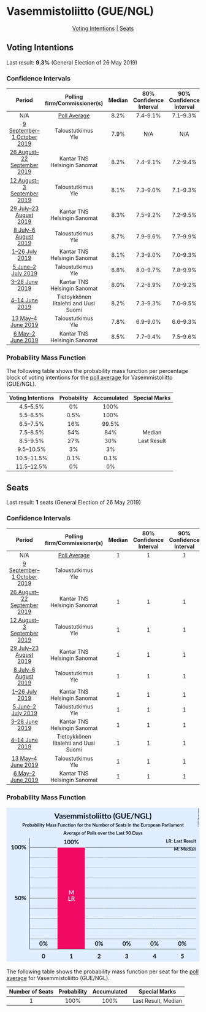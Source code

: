 # Vasemmistoliitto (GUE/NGL)

<p align="center"><a href="#voting-intentions">Voting Intentions</a> | <a href="#seats">Seats</a></p>

## Voting Intentions

Last result: **9.3%** (General Election of 26 May 2019)

### Confidence Intervals

| Period     | Polling firm/Commissioner(s) | Median | 80% Confidence Interval | 90% Confidence Interval | 95% Confidence Interval | 99% Confidence Interval |
|:----------:|:----------------:|:-----------:|:-----------------------:|:-----------------------:|:-----------------------:|:-----------------------:|
| N/A | [Poll Average](average.html) | 8.2% | 7.4–9.1% | 7.1–9.3% | 6.9–9.6% | 6.6–10.0% |
| [9 September–1 October 2019](2019-10-01-Taloustutkimus.html) | Taloustutkimus <br> Yle | 7.9% | N/A | N/A | N/A | N/A |
| [26 August–22 September 2019](2019-09-22-KantarTNS.html) | Kantar TNS <br> Helsingin Sanomat | 8.2% | 7.4–9.1% | 7.2–9.4% | 7.0–9.6% | 6.6–10.1% |
| [12 August–3 September 2019](2019-09-03-Taloustutkimus.html) | Taloustutkimus <br> Yle | 8.1% | 7.3–9.0% | 7.1–9.3% | 6.9–9.5% | 6.5–10.0% |
| [29 July–23 August 2019](2019-08-23-KantarTNS.html) | Kantar TNS <br> Helsingin Sanomat | 8.3% | 7.5–9.2% | 7.2–9.5% | 7.0–9.7% | 6.7–10.2% |
| [8 July–6 August 2019](2019-08-06-Taloustutkimus.html) | Taloustutkimus <br> Yle | 8.7% | 7.9–9.6% | 7.7–9.9% | 7.5–10.1% | 7.1–10.6% |
| [1–26 July 2019](2019-07-26-KantarTNS.html) | Kantar TNS <br> Helsingin Sanomat | 8.1% | 7.3–9.0% | 7.0–9.3% | 6.9–9.5% | 6.5–10.0% |
| [5 June–2 July 2019](2019-07-02-Taloustutkimus.html) | Taloustutkimus <br> Yle | 8.8% | 8.0–9.7% | 7.8–9.9% | 7.6–10.2% | 7.2–10.6% |
| [3–28 June 2019](2019-06-28-KantarTNS.html) | Kantar TNS <br> Helsingin Sanomat | 8.0% | 7.2–8.9% | 7.0–9.2% | 6.8–9.4% | 6.4–9.9% |
| [4–14 June 2019](2019-06-14-Tietoykkönen.html) | Tietoykkönen <br> Iltalehti and Uusi Suomi | 8.2% | 7.3–9.3% | 7.0–9.5% | 6.8–9.8% | 6.4–10.3% |
| [13 May–4 June 2019](2019-06-04-Taloustutkimus.html) | Taloustutkimus <br> Yle | 7.8% | 6.9–9.0% | 6.6–9.3% | 6.4–9.6% | 6.0–10.2% |
| [6 May–2 June 2019](2019-06-02-KantarTNS.html) | Kantar TNS <br> Helsingin Sanomat | 8.5% | 7.7–9.4% | 7.5–9.6% | 7.3–9.8% | 6.9–10.3% |

### Probability Mass Function

The following table shows the probability mass function per percentage block of voting intentions for the [poll average](average.html) for Vasemmistoliitto (GUE/NGL).

| Voting Intentions | Probability | Accumulated | Special Marks |
|:-----------------:|:-----------:|:-----------:|:-------------:|
| 4.5–5.5% | 0% | 100% |  |
| 5.5–6.5% | 0.5% | 100% |  |
| 6.5–7.5% | 16% | 99.5% |  |
| 7.5–8.5% | 54% | 84% | Median |
| 8.5–9.5% | 27% | 30% | Last Result |
| 9.5–10.5% | 3% | 3% |  |
| 10.5–11.5% | 0.1% | 0.1% |  |
| 11.5–12.5% | 0% | 0% |  |


## Seats

Last result: **1** seats (General Election of 26 May 2019)

### Confidence Intervals

| Period     | Polling firm/Commissioner(s) | Median | 80% Confidence Interval | 90% Confidence Interval | 95% Confidence Interval | 99% Confidence Interval |
|:----------:|:----------------:|:------:|:-----------------------:|:-----------------------:|:-----------------------:|:-----------------------:|
| N/A | [Poll Average](average.html) | 1 | 1 | 1 | 1 | 1 |
| [9 September–1 October 2019](2019-10-01-Taloustutkimus.html) | Taloustutkimus <br> Yle |  |  |  |  |  |
| [26 August–22 September 2019](2019-09-22-KantarTNS.html) | Kantar TNS <br> Helsingin Sanomat | 1 | 1 | 1 | 1 | 1 |
| [12 August–3 September 2019](2019-09-03-Taloustutkimus.html) | Taloustutkimus <br> Yle | 1 | 1 | 1 | 1 | 1 |
| [29 July–23 August 2019](2019-08-23-KantarTNS.html) | Kantar TNS <br> Helsingin Sanomat | 1 | 1 | 1 | 1 | 1 |
| [8 July–6 August 2019](2019-08-06-Taloustutkimus.html) | Taloustutkimus <br> Yle | 1 | 1 | 1 | 1 | 1 |
| [1–26 July 2019](2019-07-26-KantarTNS.html) | Kantar TNS <br> Helsingin Sanomat | 1 | 1 | 1 | 1 | 1 |
| [5 June–2 July 2019](2019-07-02-Taloustutkimus.html) | Taloustutkimus <br> Yle | 1 | 1 | 1 | 1 | 1 |
| [3–28 June 2019](2019-06-28-KantarTNS.html) | Kantar TNS <br> Helsingin Sanomat | 1 | 1 | 1 | 1 | 1 |
| [4–14 June 2019](2019-06-14-Tietoykkönen.html) | Tietoykkönen <br> Iltalehti and Uusi Suomi | 1 | 1 | 1 | 1 | 1 |
| [13 May–4 June 2019](2019-06-04-Taloustutkimus.html) | Taloustutkimus <br> Yle | 1 | 1 | 1 | 1 | 1 |
| [6 May–2 June 2019](2019-06-02-KantarTNS.html) | Kantar TNS <br> Helsingin Sanomat | 1 | 1 | 1 | 1 | 1 |

### Probability Mass Function

![Graph with seats probability mass function not yet produced](average-seats-pmf-vasemmistoliittoguengl.png "Seats Probability Mass Function")

The following table shows the probability mass function per seat for the [poll average](average.html) for Vasemmistoliitto (GUE/NGL).

| Number of Seats | Probability | Accumulated | Special Marks |
|:---------------:|:-----------:|:-----------:|:-------------:|
| 1 | 100% | 100% | Last Result, Median |


